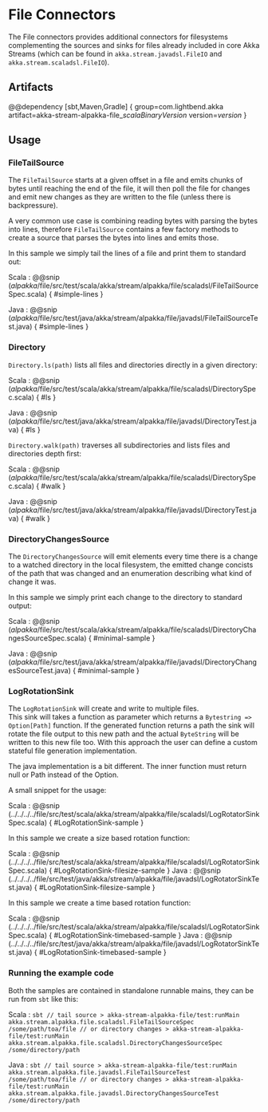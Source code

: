 # File Connectors

The File connectors provides additional connectors for filesystems complementing
the sources and sinks for files already included in core Akka Streams
(which can be found in `akka.stream.javadsl.FileIO` and `akka.stream.scaladsl.FileIO`).

## Artifacts

@@dependency [sbt,Maven,Gradle] {
  group=com.lightbend.akka
  artifact=akka-stream-alpakka-file_$scalaBinaryVersion$
  version=$version$
}

## Usage

### FileTailSource

The `FileTailSource` starts at a given offset in a file and emits chunks of bytes until reaching
the end of the file, it will then poll the file for changes and emit new changes as they are written
 to the file (unless there is backpressure).

A very common use case is combining reading bytes with parsing the bytes into lines, therefore
`FileTailSource` contains a few factory methods to create a source that parses the bytes into
lines and emits those.

In this sample we simply tail the lines of a file and print them to standard out:

Scala
: @@snip ($alpakka$/file/src/test/scala/akka/stream/alpakka/file/scaladsl/FileTailSourceSpec.scala) { #simple-lines }

Java
: @@snip ($alpakka$/file/src/test/java/akka/stream/alpakka/file/javadsl/FileTailSourceTest.java) { #simple-lines }


### Directory

`Directory.ls(path)` lists all files and directories
directly in a given directory:

Scala
: @@snip ($alpakka$/file/src/test/scala/akka/stream/alpakka/file/scaladsl/DirectorySpec.scala) { #ls }

Java
: @@snip ($alpakka$/file/src/test/java/akka/stream/alpakka/file/javadsl/DirectoryTest.java) { #ls }

`Directory.walk(path)` traverses all subdirectories and lists
files and directories depth first:

Scala
: @@snip ($alpakka$/file/src/test/scala/akka/stream/alpakka/file/scaladsl/DirectorySpec.scala) { #walk }

Java
: @@snip ($alpakka$/file/src/test/java/akka/stream/alpakka/file/javadsl/DirectoryTest.java) { #walk }


### DirectoryChangesSource

The `DirectoryChangesSource` will emit elements every time there is a change to a watched directory
in the local filesystem, the emitted change concists of the path that was changed and an enumeration
describing what kind of change it was.

In this sample we simply print each change to the directory to standard output:

Scala
: @@snip ($alpakka$/file/src/test/scala/akka/stream/alpakka/file/scaladsl/DirectoryChangesSourceSpec.scala) { #minimal-sample }

Java
: @@snip ($alpakka$/file/src/test/java/akka/stream/alpakka/file/javadsl/DirectoryChangesSourceTest.java) { #minimal-sample }

### LogRotationSink

The `LogRotationSink` will create and write to multiple files.  
This sink will takes a function as parameter which returns a
 `Bytestring => Option[Path]` function. If the generated function returns a path
 the sink will rotate the file output to this new path and the actual `ByteString` will be
  written to this new file too.
 With this approach the user can define a custom stateful file generation implementation.

The java implementation is a bit different. The inner function must return null or Path instead of the Option.

A small snippet for the usage:

Scala
: @@snip (../../../../file/src/test/scala/akka/stream/alpakka/file/scaladsl/LogRotatorSinkSpec.scala) { #LogRotationSink-sample }

In this sample we create a size based rotation function:

Scala
: @@snip (../../../../file/src/test/scala/akka/stream/alpakka/file/scaladsl/LogRotatorSinkSpec.scala) { #LogRotationSink-filesize-sample }
Java
: @@snip (../../../../file/src/test/java/akka/stream/alpakka/file/javadsl/LogRotatorSinkTest.java) { #LogRotationSink-filesize-sample }

In this sample we create a time based rotation function:

Scala
: @@snip (../../../../file/src/test/scala/akka/stream/alpakka/file/scaladsl/LogRotatorSinkSpec.scala) { #LogRotationSink-timebased-sample }
Java
: @@snip (../../../../file/src/test/java/akka/stream/alpakka/file/javadsl/LogRotatorSinkTest.java) { #LogRotationSink-timebased-sample }


### Running the example code

Both the samples are contained in standalone runnable mains, they can be run
 from `sbt` like this:

Scala
:   ```
    sbt
    // tail source
    > akka-stream-alpakka-file/test:runMain akka.stream.alpakka.file.scaladsl.FileTailSourceSpec /some/path/toa/file
    // or directory changes
    > akka-stream-alpakka-file/test:runMain akka.stream.alpakka.file.scaladsl.DirectoryChangesSourceSpec /some/directory/path
    ```

Java
:   ```
    sbt
    // tail source
    > akka-stream-alpakka-file/test:runMain akka.stream.alpakka.file.javadsl.FileTailSourceTest /some/path/toa/file
    // or directory changes
    > akka-stream-alpakka-file/test:runMain akka.stream.alpakka.file.javadsl.DirectoryChangesSourceTest /some/directory/path
    ```
